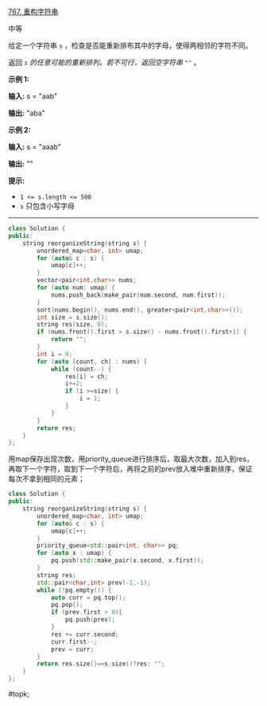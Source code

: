 [767. 重构字符串](https://leetcode.cn/problems/reorganize-string/)

中等

给定一个字符串 `s` ，检查是否能重新排布其中的字母，使得两相邻的字符不同。

返回 _`s` 的任意可能的重新排列。若不可行，返回空字符串 `""`_ 。

**示例 1:**

**输入:** s = "aab"

**输出:** "aba"

**示例 2:**

**输入:** s = "aaab"

**输出:** ""

**提示:**

- `1 <= s.length <= 500`
- `s` 只包含小写字母

---- ----
```cpp
class Solution {
public:
    string reorganizeString(string s) {
        unordered_map<char, int> umap;
        for (auto& c : s) {
            umap[c]++;
        }
        vector<pair<int,char>> nums;
        for (auto num: umap) {
            nums.push_back(make_pair(num.second, num.first));
        }
        sort(nums.begin(), nums.end(), greater<pair<int,char>>());
        int size = s.size();
        string res(size, 0);
        if (nums.front().first > s.size() - nums.front().first+1) {
            return "";
        }
        int i = 0;
        for (auto [count, ch] : nums) {
            while (count--) {
                res[i] = ch;
                i+=2;
                if (i >=size) {
                    i = 1;
                }
            }
        }
        return res;
    }
};
```

用map保存出现次数，用priority_queue进行排序后，取最大次数，加入到res，再取下一个字符，取到下一个字符后，再将之前的prev放入堆中重新排序，保证每次不拿到相同的元素；
```cpp
class Solution {
public:
    string reorganizeString(string s) {
        unordered_map<char, int> umap;
        for (auto& c : s) {
            umap[c]++;
        }
        priority_queue<std::pair<int, char>> pq;
        for (auto x : umap) {
            pq.push(std::make_pair(x.second, x.first));
        }
        string res;
        std::pair<char,int> prev(-1,-1);
        while (!pq.empty()) {
            auto curr = pq.top();
            pq.pop();
            if (prev.first > 0){
                pq.push(prev);
            }
            res += curr.second;
            curr.first--;
            prev = curr;
        }
        return res.size()==s.size()?res: "";
    }
};
```
#topk;